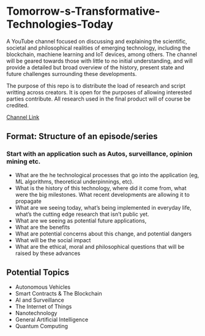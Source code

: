 # Tomorrow-s-Transformative-Technologies-Today
A YouTube channel focused on discussing and explaining the scientific, societal and philosophical realities of emerging technology, including the blockchain, machiene learning and IoT devices, among others. The channel will be geared towards those with little to no initial understanding, and will provide a detailed but broad overview of the history, present state and future challenges surrounding these developments.

The purpose of this repo is to distribute the load of research and script writting across creators. It is open for the purposes of allowing interested parties contribute. All research used in the final product will of course be credited. 

[Channel Link](https://www.youtube.com/channel/UClzv9pDincXKDgy14L0P8Ew)

## Format: Structure of an episode/series
 
### Start with an application such as Autos, surveillance, opinion mining etc. 

* What are the he technological processes that go into the  application (eg, ML algorithms, theoretical underpinnings, etc).
* What is the history of this technology, where did it come from, what were the big milestones. What recent developments are allowing it to propagate 
* What are we seeing today, what’s being implemented in everyday life, what’s the cutting edge research that isn’t public yet.
* What are we seeing as potential future applications, 
* What are the benefits
* What are potential concerns about this change, and potential dangers
* What will be the social impact
* What are the ethical, moral and philosophical questions that will be raised by these advances


## Potential Topics

* Autonomous Vehicles
* Smart Contracts & The Blockchain
* AI and Surveillance
* The Internet of Things
* Nanotechnology 
* General Artificial Intelligence
* Quantum Computing

